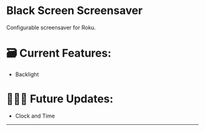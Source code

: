 # Black Screen Screensaver
Configurable screensaver for Roku.

# 🗃️ Current Features:
- Backlight

# 👨🏽‍💻 Future Updates:
- Clock and Time
 
---
